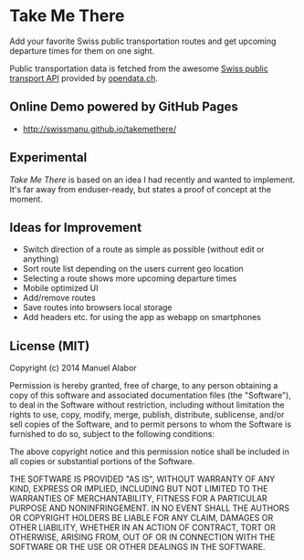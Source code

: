 # Take Me There
Add your favorite Swiss public transportation routes and get upcoming departure times for them on one sight.

Public transportation data is fetched from the awesome [Swiss public transport API](http://transport.opendata.ch/) provided by [opendata.ch](http://opendata.ch/).

## Online Demo powered by GitHub Pages
* http://swissmanu.github.io/takemethere/

## Experimental
*Take Me There* is based on an idea I had recently and wanted to implement.
It's far away from enduser-ready, but states a proof of concept at the moment.


## Ideas for Improvement
* Switch direction of a route as simple as possible (without edit or anything)
* Sort route list depending on the users current geo location
* Selecting a route shows more upcoming departure times
* Mobile optimized UI
* Add/remove routes
* Save routes into browsers local storage
* Add headers etc. for using the app as webapp on smartphones


## License (MIT)
Copyright (c) 2014 Manuel Alabor

Permission is hereby granted, free of charge, to any person obtaining a copy of this software and associated documentation files (the "Software"), to deal in the Software without restriction, including without limitation the rights to use, copy, modify, merge, publish, distribute, sublicense, and/or sell copies of the Software, and to permit persons to whom the Software is furnished to do so, subject to the following conditions:

The above copyright notice and this permission notice shall be included in all copies or substantial portions of the Software.

THE SOFTWARE IS PROVIDED "AS IS", WITHOUT WARRANTY OF ANY KIND, EXPRESS OR IMPLIED, INCLUDING BUT NOT LIMITED TO THE WARRANTIES OF MERCHANTABILITY, FITNESS FOR A PARTICULAR PURPOSE AND NONINFRINGEMENT. IN NO EVENT SHALL THE AUTHORS OR COPYRIGHT HOLDERS BE LIABLE FOR ANY CLAIM, DAMAGES OR OTHER LIABILITY, WHETHER IN AN ACTION OF CONTRACT, TORT OR OTHERWISE, ARISING FROM, OUT OF OR IN CONNECTION WITH THE SOFTWARE OR THE USE OR OTHER DEALINGS IN THE SOFTWARE.
